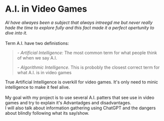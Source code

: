   <h1> A.I. in Video Games </h1>
      <p> <em>
        AI have alwayes been a subject that always intreegd me but never really hade the time to explore fully and this fact made it a perfect opertunity to dive into it. </em> <br><br>
        Term A.I. have two definistions: <br>
        <blockquote>
          <p> <em> - Artificial Intelligence: </em> The most common term for what people think of when we say A.I. </em> </p>
          <p> <em>- Algorithmic Intelligence.</em> This is probobly the closest correct term for what A.I. is in video games  </em> </p>
        </blockquote>
        True Artificial Intelligence is overkill for video games. It's only need to minic intelligence to make it feel alive. <br>
        <br>
        My goal with my project is to use several A.I. patters that see use in video games and try to explain it's Advantadges and disadvantages. <br>
        I will also talk about information gathering using ChatGPT and the dangers about blindly following what its say/show. <br>
      </p>
    <br>
